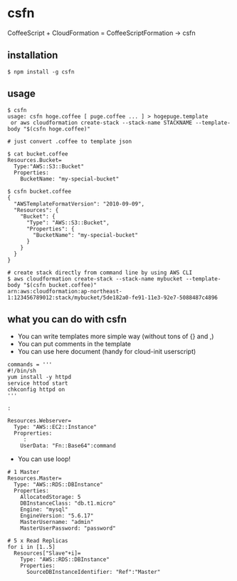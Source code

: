 csfn
====

CoffeeScript + CloudFormation = CoffeeScriptFormation -> csfn

## installation
```
$ npm install -g csfn
```

## usage
```
$ csfn
usage: csfn hoge.coffee [ puge.coffee ... ] > hogepuge.template
 or aws cloudformation create-stack --stack-name STACKNAME --template-body "$(csfn hoge.coffee)"

# just convert .coffee to template json

$ cat bucket.coffee
Resources.Bucket=
  Type:"AWS::S3::Bucket"
  Properties:
    BucketName: "my-special-bucket"

$ csfn bucket.coffee
{
  "AWSTemplateFormatVersion": "2010-09-09",
  "Resources": {
    "Bucket": {
      "Type": "AWS::S3::Bucket",
      "Properties": {
        "BucketName": "my-special-bucket"
      }
    }
  }
}

# create stack directly from command line by using AWS CLI
$ aws cloudformation create-stack --stack-name mybucket --template-body "$(csfn bucket.coffee)"
arn:aws:cloudformation:ap-northeast-1:123456789012:stack/mybucket/5de182a0-fe91-11e3-92e7-5088487c4896

```

## what you can do with csfn
+ You can write templates more simple way (without tons of {} and ,)
+ You can put comments in the template
+ You can use here document (handy for cloud-init userscript)

```
commands = '''
#!/bin/sh
yum install -y httpd
service httod start
chkconfig httpd on
'''

:

Resources.Webserver=
  Type: "AWS::EC2::Instance"
  Proprerties:
     :
    UserData: "Fn::Base64":command
```
+ You can use loop!

```
# 1 Master
Resources.Master=
  Type: "AWS::RDS::DBInstance"
  Properties:
    AllocatedStorage: 5
    DBInstanceClass: "db.t1.micro"
    Engine: "mysql"
    EngineVersion: "5.6.17"
    MasterUsername: "admin"
    MasterUserPassword: "password"

# 5 x Read Replicas
for i in [1..5]
  Resources["Slave"+i]=
    Type: "AWS::RDS::DBInstance"
    Properties:
      SourceDBInstanceIdentifier: "Ref":"Master"
```
